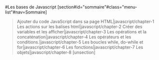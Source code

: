 #Les bases de Javascript
[section#id="sommaire"#class="menu-list"#nav=Sommaire]
>Ajouter du code JavaScript dans sa page HTML|javascript/chapter-1
>Les actions sur les balises html|javascript/chapter-2
>Créer des variables et les afficher|javascript/chapter-3
>Les opérations et la concaténation|javascript/chapter-4
>Les opérateurs et les conditions.|javascript/chapter-5
>Les boucles while, do-while et for|javascript/chapter-6
>Les fonctions|javascript/chapter-7
>Les objets|javascript/chapter-8
[unsection]